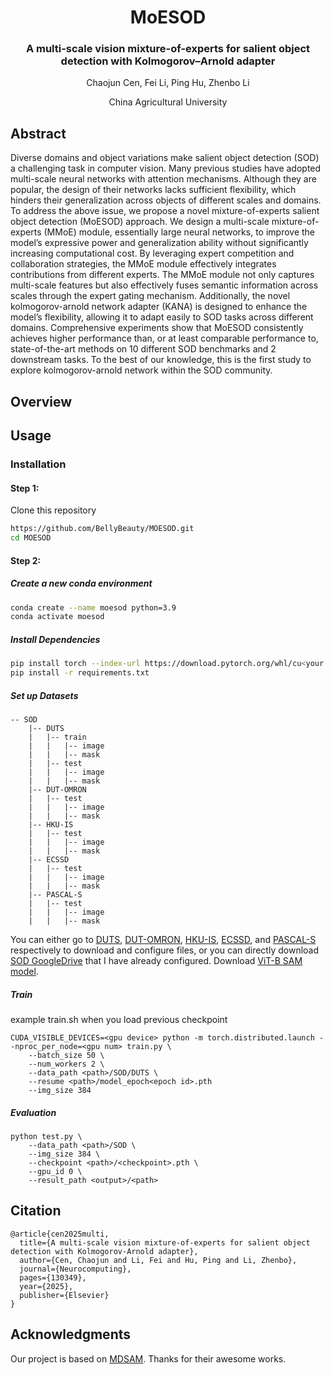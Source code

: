 <div align = 'center'>
<h1>MoESOD</h1>
<h3>A multi-scale vision mixture-of-experts for salient object detection with Kolmogorov–Arnold adapter</h3>
Chaojun Cen, Fei Li, Ping Hu, Zhenbo Li

China Agricultural University


</div>


## Abstract
Diverse domains and object variations make salient object detection (SOD) a challenging task in computer vision. Many previous studies have adopted multi-scale neural networks with attention mechanisms. Although they are popular, the design of their networks lacks sufficient flexibility, which hinders their generalization across objects of different scales and domains. To address the above issue, we propose a novel mixture-of-experts salient object detection (MoESOD) approach. We design a multi-scale mixture-of-experts (MMoE) module, essentially large neural networks, to improve the model’s expressive power and generalization ability without significantly increasing computational cost. By leveraging expert competition and collaboration strategies, the MMoE module effectively integrates contributions from different experts. The MMoE module not only captures multi-scale features but also effectively fuses semantic information across scales through the expert gating mechanism. Additionally, the novel kolmogorov-arnold network adapter (KANA) is designed to enhance the model’s flexibility, allowing it to adapt easily to SOD tasks across different domains. Comprehensive experiments show that MoESOD consistently achieves higher performance than, or at least comparable performance to, state-of-the-art methods on 10 different SOD benchmarks and 2 downstream tasks. To the best of our knowledge, this is the first study to explore kolmogorov-arnold network within the SOD community.
## Overview

<p align="center">
 
</p>

## Usage

### Installation

#### Step 1:
Clone this repository

```bash
https://github.com/BellyBeauty/MOESOD.git
cd MOESOD
```

#### Step 2:

##### Create a new conda environment

```bash
conda create --name moesod python=3.9
conda activate moesod
```

##### Install Dependencies
```bash
pip install torch --index-url https://download.pytorch.org/whl/cu<your cuda version>
pip install -r requirements.txt
```

##### Set up Datasets
````
-- SOD
    |-- DUTS
    |   |-- train
    |   |   |-- image
    |   |   |-- mask
    |   |-- test
    |   |   |-- image
    |   |   |-- mask
    |-- DUT-OMRON
    |   |-- test
    |   |   |-- image
    |   |   |-- mask
    |-- HKU-IS
    |   |-- test
    |   |   |-- image
    |   |   |-- mask
    |-- ECSSD
    |   |-- test
    |   |   |-- image
    |   |   |-- mask
    |-- PASCAL-S
    |   |-- test
    |   |   |-- image
    |   |   |-- mask
````
You can either go to [DUTS](http://saliencydetection.net/duts/), [DUT-OMRON](http://saliencydetection.net/dut-omron/), [HKU-IS](https://i.cs.hku.hk/~yzyu/research/deep_saliency.html), [ECSSD](https://www.cse.cuhk.edu.hk/leojia/projects/hsaliency/dataset.html), and [PASCAL-S](https://cbs.ic.gatech.edu/salobj/) respectively to download and configure files, or you can directly download [SOD GoogleDrive](https://drive.google.com/file/d/1xY1nB1KMUNXYV0CyKTgYoYudekGFUp3R/view?usp=drive_link) that I have already configured.
Download [ViT-B SAM model](https://dl.fbaipublicfiles.com/segment_anything/sam_vit_b_01ec64.pth).
##### Train

example train.sh when you load previous checkpoint
```
CUDA_VISIBLE_DEVICES=<gpu device> python -m torch.distributed.launch --nproc_per_node=<gpu num> train.py \
    --batch_size 50 \
    --num_workers 2 \
    --data_path <path>/SOD/DUTS \
    --resume <path>/model_epoch<epoch id>.pth
    --img_size 384
```

##### Evaluation


```
python test.py \
    --data_path <path>/SOD \
    --img_size 384 \
    --checkpoint <path>/<checkpoint>.pth \
    --gpu_id 0 \
    --result_path <output>/<path>
```


## Citation

```
@article{cen2025multi,
  title={A multi-scale vision mixture-of-experts for salient object detection with Kolmogorov-Arnold adapter},
  author={Cen, Chaojun and Li, Fei and Hu, Ping and Li, Zhenbo},
  journal={Neurocomputing},
  pages={130349},
  year={2025},
  publisher={Elsevier}
}
```
## Acknowledgments
Our project is based on [MDSAM](https://github.com/BellyBeauty/MDSAM). Thanks for their awesome works.
